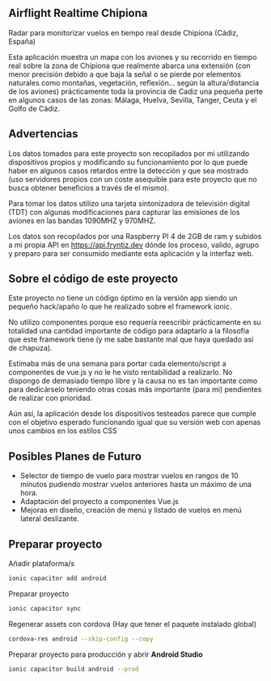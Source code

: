 ## Airflight Realtime Chipiona

Radar para monitorizar vuelos en tiempo real desde Chipiona (Cádiz, España)

Esta aplicación muestra un mapa con los aviones y su recorrido en tiempo real
sobre la zona de Chipiona que realmente abarca una extensión (con menor precisión
debido a que baja la señal o se pierde por elementos naturales como montañas,
vegetación, reflexión... según la altura/distancia de los aviones) prácticamente
toda la provincia de Cadiz una pequeña perte en algunos casos de las zonas:
Málaga, Huelva, Sevilla, Tanger, Ceuta y el Golfo de Cádiz.

## Advertencias

Los datos tomados para este proyecto son recopilados por mi utilizando
dispositivos propios y modificando su funcionamiento por lo que puede haber
en algunos casos retardos entre la detección y que sea mostrado (uso servidores
propios con un coste asequible para este proyecto que no busca obtener beneficios
a través de el mismo).

Para tomar los datos utilizo una tarjeta sintonizadora de televisión digital
(TDT) con algunas modificaciones para capturar las emisiones de los aviones en
las bandas 1090MHZ y 970MHZ.

Los datos son recopilados por una Raspberry PI 4 de 2GB de ram y subidos a mi
propia API en https://api.fryntiz.dev dónde los proceso, valido, agrupo y
preparo para ser consumido mediante esta aplicación y la interfaz web.

## Sobre el código de este proyecto

Este proyecto no tiene un código óptimo en la versión app siendo un pequeño
hack/apaño lo que he realizado sobre el framework ionic.

No utilizo componentes porque eso requería reescribir prácticamente en su
totalidad una cantidad importante de código para adaptarlo a la filosofía que
este framework tiene (y me sabe bastante mal que haya quedado así de chapuza).

Estimaba más de una semana para portar cada elemento/script a componentes de
vue.js y no le he visto rentabilidad a realizarlo. No dispongo de demasiado
tiempo libre y la causa no es tan importante como para dedicárselo teniendo
otras cosas más importante (para mi) pendientes de realizar con prioridad.

Aún así, la aplicación desde los dispositivos testeados parece que cumple con
el objetivo esperado funcionando igual que su versión web con apenas unos
cambios en los estilos CSS

## Posibles Planes de Futuro

- Selector de tiempo de vuelo para mostrar vuelos en rangos de 10 minutos pudiendo
  mostrar vuelos anteriores hasta un máximo de una hora.
- Adaptación del proyecto a componentes Vue.js
- Mejoras en diseño, creación de menú y listado de vuelos en menú lateral deslizante.

## Preparar proyecto

Añadir plataforma/s

```bash
ionic capacitor add android
```

Preparar proyecto

```bash
ionic capacitor sync
```

Regenerar assets con cordova (Hay que tener el paquete instalado global)

```bash
cordova-res android --skip-config --copy
```

Preparar proyecto para producción y abrir **Android Studio**

```bash
ionic capacitor build android --prod
```
